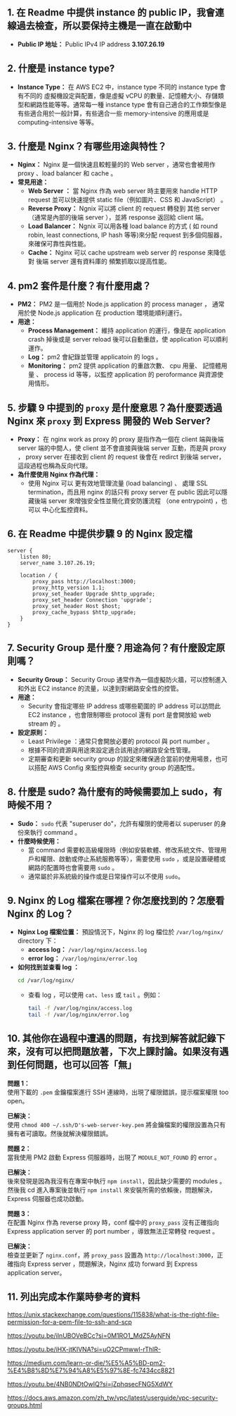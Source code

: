 ## 1. 在 Readme 中提供 instance 的 public IP，我會連線過去檢查，所以要保持主機是一直在啟動中
- **Public IP 地址：** Public IPv4 IP address **3.107.26.19**
## 2. 什麼是 instance type?
- **Instance Type：** 在 AWS EC2 中，instance type 不同的 instance type 會有不同的 虛擬機設定與配置，像是虛擬 vCPU 的數量、記憶體大小、存儲類型和網路性能等等。通常每一種 instance type 會有自己適合的工作類型像是有些適合用於一般計算，有些適合一些 memory-intensive 的應用或是 computing-intensive 等等。

## 3. 什麼是 Nginx？有哪些用途與特性？
- **Nginx：** Nginx 是一個快速且較輕量的的 Web server ，通常也會被用作 proxy 、load balancer 和 cache 。
- **常見用途：**
  - **Web Server ：** 當 Nginx 作為 web server 時主要用來 handle HTTP request 並可以快速提供 static file（例如圖片、CSS 和 JavaScript） 。
  - **Reverse Proxy：** Ngnix 可以將 client 的 request 轉發到 其他 server（通常是內部的後端 server ），並將 response 返回給 client 端。
  - **Load Balancer：**   Ngnix 可以用各種 load balance 的方式 ( 如 round robin, least connections, IP hash 等等)來分配 request 到多個伺服器，來確保可靠性與性能。
  - **Cache：** Nginx 可以 cache upstream web server 的 response 來降低對 後端 server 還有資料庫的 頻繁抓取以提高性能。

## 4. pm2 套件是什麼？有什麼用處？
- **PM2：** PM2 是一個用於 Node.js application 的 process manager ， 通常用於使 Node.js application 在 production 環境能順利運行。
- **用途：**
  - **Process Management：** 維持 application 的運行，像是在 application crash 掉後或是 server reload 後可以自動重啟，使 application 可以順利運作。
  - **Log：** pm2 會紀錄並管理 applicatoin 的 logs 。
  - **Monitoring：** pm2 提供 application 的重啟次數、 cpu 用量、 記憶體用量 、 process id 等等，以監控 application 的 peroformance 與資源使用情形。

## 5. 步驟 9 中提到的 `proxy` 是什麼意思？為什麼要透過 Nginx 來 `proxy` 到 Express 開發的 Web Server?
- **Proxy：** 在 nginx work as proxy 的 proxy 是指作為一個在 client 端與後端 server 端的中間人，使 client 並不會直接與後端 server 互動，而是與 proxy ， proxy server 在接收到 client 的 request 後會在 redirct 到後端 server，這段過程也稱為反向代理。
- **為什麼使用 Nginx 作為代理：**
  - 使用 Nginx 可以 更有效地管理流量 (load balancing) 、 處理 SSL termination，而且用 nginx 的話只有 proxy server 在 public 因此可以隱藏後端 server 來增強安全性並簡化資安防護流程 （one entrypoint) ，也可以 中心化監控資料。

## 6. 在 Readme 中提供步驟 9 的 Nginx 設定檔

```nginx
server {
    listen 80;
    server_name 3.107.26.19;

    location / {
        proxy_pass http://localhost:3000;
        proxy_http_version 1.1;
        proxy_set_header Upgrade $http_upgrade;
        proxy_set_header Connection 'upgrade';
        proxy_set_header Host $host;
        proxy_cache_bypass $http_upgrade;
    }
}
```
## 7. Security Group 是什麼？用途為何？有什麼設定原則嗎？
- **Security Group：** Security Group 通常作為一個虛擬防火牆，可以控制進入和外出 EC2 instance 的流量，以達到對網路安全性的控管。
- **用途：**
  - Security 會指定哪些 IP address 或哪些範圍的 IP address 可以訪問此 EC2 instance ，也會限制哪些 protocol 還有 port 是會開放給 web stream 的 。
- **設定原則：**
  -  Least Privilege ：通常只會開放必要的 protocol 與 port number 。
  - 根據不同的資源與用途來設定適合該用途的網路安全性管理。
  - 定期審查和更新 security group 的設定來確保適合當前的使用場景，也可以搭配 AWS Config 來監控與檢查 security group 的適配性。

## 8. 什麼是 sudo? 為什麼有的時候需要加上 sudo，有時候不用？
- **Sudo：** `sudo` 代表 "superuser do"，允許有權限的使用者以 superuser 的身份來執行 command 。
- **什麼時候使用：**
  - 當 command 需要較高級權限時（例如安裝軟體、修改系統文件、管理用戶和權限、啟動或停止系統服務等等），需要使用 `sudo` ，或是設置硬體或網路的配置時也會需要用 `sudo` 。
  - 通常屬於非系統級的操作或是日常操作可以不使用 `sudo`。

## 9. Nginx 的 Log 檔案在哪裡？你怎麼找到的？怎麼看 Nginx 的 Log？
- **Nginx Log 檔案位置：** 預設情況下，Nginx 的 log 檔位於 `/var/log/nginx/` directory 下：
  - **access log：** `/var/log/nginx/access.log`
  - **error log：** `/var/log/nginx/error.log`
- **如何找到並查看 log ：**
    ```bash
    cd /var/log/nginx/
    ```
  - 查看 log ，可以使用 `cat`、`less` 或 `tail` 。例如：
    ```bash
    tail -f /var/log/nginx/access.log 
    tail -f /var/log/nginx/error.log  
    ```
## 10. 其他你在過程中遭遇的問題，有找到解答就記錄下來，沒有可以把問題放著，下次上課討論。如果沒有遇到任何問題，也可以回答「無」

**問題 1：**  
使用下載的 `.pem` 金鑰檔案進行 SSH 連線時，出現了權限錯誤，提示檔案權限 too open。

**已解決：**  
使用 `chmod 400 ~/.ssh/D's-web-server-key.pem` 將金鑰檔案的權限設置為只有擁有者可讀取。然後就解決權限錯誤。

**問題 2：**  
當我使用 PM2 啟動 Express 伺服器時，出現了 `MODULE_NOT_FOUND` 的 error 。

**已解決：**  
後來發現是因為我沒有在專案中執行 `npm install`，因此缺少需要的 modules 。然後我 cd 進入專案後並執行 `npm install` 來安裝所需的依賴後，問題解決，Express 伺服器也成功啟動。


**問題 3：**  
在配置 Nginx 作為 reverse proxy 時，conf 檔中的 `proxy_pass` 沒有正確指向 Express application server 的 port number ，導致無法正常轉發 request 。

**已解決：**  
檢查並更新了 `nginx.conf`，將 `proxy_pass` 設置為 `http://localhost:3000`，正確指向 Express server ，問題解決，Nginx 成功 forward 到 Express application server。

## 11. 列出完成本作業時參考的資料
https://unix.stackexchange.com/questions/115838/what-is-the-right-file-permission-for-a-pem-file-to-ssh-and-scp

https://youtu.be/iInUBOVeBCc?si=0M1RO1_MdZ5AyNFN

https://youtu.be/iHX-jtKIVNA?si=uO2CPmwwl-rThlR-

https://medium.com/learn-or-die/%E5%A5%BD-pm2-%E4%B8%8D%E7%94%A8%E5%97%8E-fc7434cc8821

https://youtu.be/4NB0NDtOwIQ?si=jZphqsecFNG5XdWY

https://docs.aws.amazon.com/zh_tw/vpc/latest/userguide/vpc-security-groups.html




